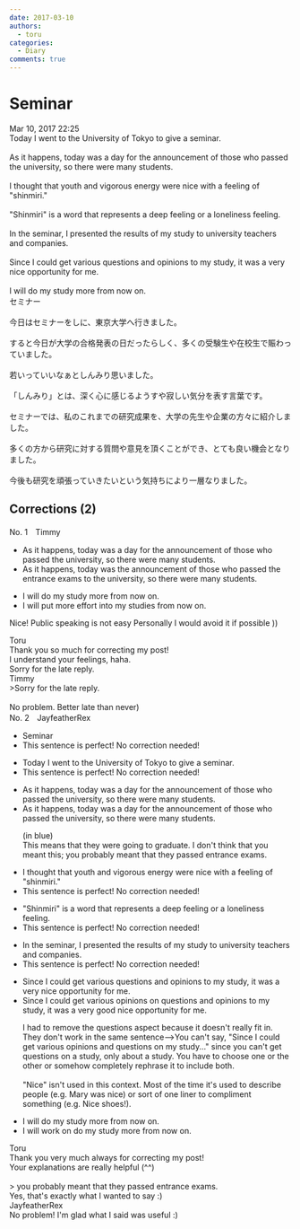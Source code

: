 ```yaml
---
date: 2017-03-10
authors:
  - toru
categories:
  - Diary
comments: true
---
```


# Seminar
<div class="date">Mar 10, 2017 22:25</div>
<div id="post"><div id="body_show_ori">
Today I went to the University of Tokyo to give a seminar.<br/><br/>As it happens, today was a day for the announcement of those who passed the university, so there were many students.<br/><br/>I thought that youth and vigorous energy were nice with a feeling of "shinmiri."<br/><br/>"Shinmiri" is a word that represents a deep feeling or a loneliness feeling.<br/><br/>In the seminar, I presented the results of my study to university teachers and companies.<br/><br/>Since I could get various questions and opinions to my study, it was a very nice opportunity for me.<br/><br/>I will do my study more from now on.
</div></div>

<!-- more -->

<div id="post_ja"><div id="body_show_mo">
セミナー<br/><br/>今日はセミナーをしに、東京大学へ行きました。<br/><br/>すると今日が大学の合格発表の日だったらしく、多くの受験生や在校生で賑わっていました。<br/><br/>若いっていいなぁとしんみり思いました。<br/><br/>「しんみり」とは、深く心に感じるようすや寂しい気分を表す言葉です。<br/><br/>セミナーでは、私のこれまでの研究成果を、大学の先生や企業の方々に紹介しました。<br/><br/>多くの方から研究に対する質問や意見を頂くことができ、とても良い機会となりました。<br/><br/>今後も研究を頑張っていきたいという気持ちにより一層なりました。
</div></div>

## Corrections (2)
<div id="block"><div class="first_name"> No. 1　<span class="just_name">Timmy</span></div><div id="block2">
<ul class="correction_field">
<li class="incorrect">As it happens, today was a day for the announcement of those who passed the university, so there were many students.</li>
<li class="corrected correct">
As it happens, today was the announcement of those who passed <span class="f_blue">the entrance exams to</span> the university, so there were many students.
</li>
</ul>
<ul class="correction_field">
<li class="incorrect">I will do my study more from now on.</li>
<li class="corrected correct">
I will <span class="f_blue">put more effort into</span> my stud<span class="f_blue">ies</span> from now on.
</li>
</ul>
<p class="comment_small">
 Nice! Public speaking is not easy Personally I would avoid it if possible ))
</p>

</div><div class="name"><span class="just_name">Toru</span><br>
Thank you so much for correcting my post!<br/>I understand your feelings, haha.<br/>Sorry for the late reply.
</div>
<div class="name"><span class="just_name">Timmy</span><br>
&gt;Sorry for the late reply.<br/><br/>No problem. Better late than never)
</div>
</div>
<div id="block"><div class="first_name"> No. 2　<span class="just_name">JayfeatherRex</span></div><div id="block2">
<ul class="correction_field">
<li class="incorrect">Seminar</li>
<li class="corrected perfect">This sentence is perfect! No correction needed!</li>
</ul>
<ul class="correction_field">
<li class="incorrect">Today I went to the University of Tokyo to give a seminar.</li>
<li class="corrected perfect">This sentence is perfect! No correction needed!</li>
</ul>
<ul class="correction_field">
<li class="incorrect">As it happens, today was a day for the announcement of those who passed the university, so there were many students.</li>
<li class="corrected correct">
As it happens, today was a day for the announcement of those who <span class="f_blue">passed the university</span>, so there were many students.
<p class="correction_comment">(in blue)<br/>This means that they were going to graduate.  I don't think that you meant this; you probably meant that they passed entrance exams.</p>
</li>
</ul>
<ul class="correction_field">
<li class="incorrect">I thought that youth and vigorous energy were nice with a feeling of "shinmiri."</li>
<li class="corrected perfect">This sentence is perfect! No correction needed!</li>
</ul>
<ul class="correction_field">
<li class="incorrect">"Shinmiri" is a word that represents a deep feeling or a loneliness feeling.</li>
<li class="corrected perfect">This sentence is perfect! No correction needed!</li>
</ul>
<ul class="correction_field">
<li class="incorrect">In the seminar, I presented the results of my study to university teachers and companies.</li>
<li class="corrected perfect">This sentence is perfect! No correction needed!</li>
</ul>
<ul class="correction_field">
<li class="incorrect">Since I could get various questions and opinions to my study, it was a very nice opportunity for me.</li>
<li class="corrected correct">
Since I could get various <span class="f_red">opinions on </span><span class="sline">questions and opinions to </span>my study, it was a very <span class="f_red">good </span><span class="sline">nice </span>opportunity for me.
<p class="correction_comment">I had to remove the questions aspect because it doesn't really fit in.  They don't work in the same sentence--&gt;You can't say, "Since I could get various opinions and questions on my study..." since you can't get questions on a study, only about a study.  You have to choose one or the other or somehow completely rephrase it to include both.<br/><br/>"Nice" isn't used in this context.  Most of the time it's used to describe people (e.g. Mary was nice) or sort of one liner to compliment something (e.g. Nice shoes!).</p>
</li>
</ul>
<ul class="correction_field">
<li class="incorrect">I will do my study more from now on.</li>
<li class="corrected correct">
I will <span class="f_red">work on </span><span class="sline">do </span>my study more from now on.
</li>
</ul>
</div><div class="name"><span class="just_name">Toru</span><br>
Thank you very much always for correcting my post!<br/>Your explanations are really helpful (^^)<br/><br/>&gt; you probably meant that they passed entrance exams.<br/>Yes, that's exactly what I wanted to say :)
</div>
<div class="name"><span class="just_name">JayfeatherRex</span><br>
No problem!  I'm glad what I said was useful :)
</div>
</div>
